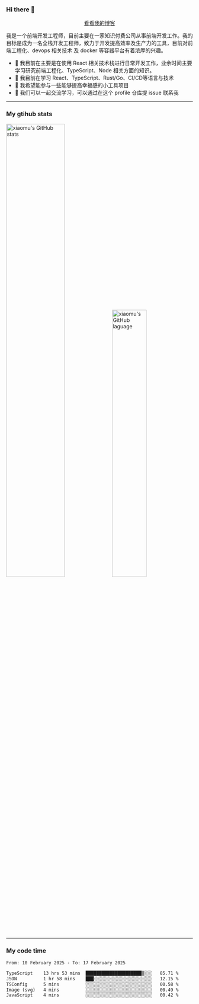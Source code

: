 ### Hi there 👋

<p align="center">
  <a href="https://blog.realjacket.fun">看看我的博客</a>
</p>

我是一个前端开发工程师，目前主要在一家知识付费公司从事前端开发工作。我的目标是成为一名全栈开发工程师，致力于开发提高效率及生产力的工具，目前对前端工程化、devops 相关技术 及 docker 等容器平台有着浓厚的兴趣。

- 🔭 我目前在主要是在使用 React 相关技术栈进行日常开发工作，业余时间主要学习研究前端工程化、TypeScript、Node 相关方面的知识。
- 🌱 我目前在学习 React、TypeScript、Rust/Go、CI/CD等语言与技术
- 👯 我希望能参与一些能够提高幸福感的小工具项目
- 💬 我们可以一起交流学习，可以通过在这个 profile 仓库提 issue 联系我

***

### My gtihub stats

<a><img src="https://github-readme-stats-git-masterrstaa-rickstaa.vercel.app/api?username=real-jacket&&show_icons=true" title="xiaomu's GitHub stats" alt="xiaomu's GitHub stats" style="width:56%;"/></a>
<a><img src="https://github-readme-stats-git-masterrstaa-rickstaa.vercel.app/api/top-langs/?username=real-jacket&layout=compact" title="xiaomu's GitHub laguage" alt="xiaomu's GitHub laguage" style="width:43%;"/><a/>

***

### My code time

<!--START_SECTION:waka-->

```txt
From: 10 February 2025 - To: 17 February 2025

TypeScript    13 hrs 53 mins  █████████████████████▒░░░   85.71 %
JSON          1 hr 58 mins    ███░░░░░░░░░░░░░░░░░░░░░░   12.15 %
TSConfig      5 mins          ░░░░░░░░░░░░░░░░░░░░░░░░░   00.58 %
Image (svg)   4 mins          ░░░░░░░░░░░░░░░░░░░░░░░░░   00.49 %
JavaScript    4 mins          ░░░░░░░░░░░░░░░░░░░░░░░░░   00.42 %
```

<!--END_SECTION:waka-->
